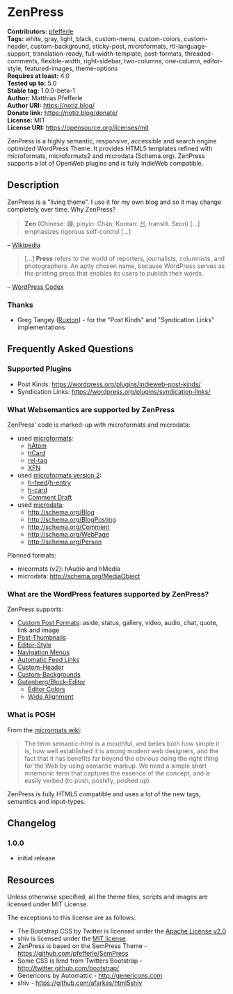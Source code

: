 # ZenPress #
**Contributors:** [pfefferle](https://profiles.wordpress.org/pfefferle)  
**Tags:** white, gray, light, black, custom-menu, custom-colors, custom-header, custom-background, sticky-post, microformats, rtl-language-support, translation-ready, full-width-template, post-formats, threaded-comments, flexible-width, right-sidebar, two-columns, one-column, editor-style, featured-images, theme-options  
**Requires at least:** 4.0  
**Tested up to:** 5.0  
**Stable tag:** 1.0.0-beta-1  
**Author:** Matthias Pfefferle  
**Author URI:** https://notiz.blog/  
**Donate link:** https://notiz.blog/donate/  
**License:** MIT  
**License URI:** https://opensource.org/licenses/mit  

ZenPress is a highly semantic, responsive, accessible and search engine optimized WordPress Theme. It provides HTML5 templates refined with microformats, microformats2 and microdata (Schema.org). ZenPress supports a lot of OpenWeb plugins and is fully IndieWeb compatible.

## Description ##

ZenPress is a "living theme". I use it for my own blog and so it may change completely over time. Why ZenPress?

> **Zen** (Chinese: 禪; pinyin: Chán; Korean: 선, translit. Seon) [...] emphasizes rigorous self-control [...]

– [Wikipedia](https://en.wikipedia.org/wiki/Zen)

>  [...] **Press** refers to the world of reporters, journalists, columnists, and photographers. An aptly chosen name, because WordPress serves as the printing press that enables its users to publish their words.

– [WordPress Codex](https://codex.wordpress.org/WordPress_Semantics#History_of_the_WordPress_Name)

### Thanks ###

* Greg Tangey ([Ruxton](https://github.com/Ruxton)) - for the "Post Kinds" and "Syndication Links" implementations

## Frequently Asked Questions ##

### Supported Plugins ###

* Post Kinds: <https://wordpress.org/plugins/indieweb-post-kinds/>
* Syndication Links: <https://wordpress.org/plugins/syndication-links/>

### What Websemantics are supported by ZenPress ###

ZenPress' code is marked-up with microformats and microdata:

* used [microformats](http://microformats.org/):
	* [hAtom](http://microformats.org/wiki/hatom)
	* [hCard](http://microformats.org/wiki/hcard)
	* [rel-tag](http://microformats.org/wiki/rel-tag)
	* [XFN](http://microformats.org/wiki/xfn)
* used [microformats version 2](http://microformats.org/wiki/microformats-2):
	* [h-feed](http://microformats.org/wiki/h-feed)/[h-entry](http://microformats.org/wiki/h-entry)
	* [h-card](http://microformats.org/wiki/h-card)
	* [Comment Draft](http://microformats.org/wiki/comment-brainstorming#microformats2_h-feed_p-comments)
* used [microdata](http://www.whatwg.org/specs/web-apps/current-work/multipage/microdata.html):
	* http://schema.org/Blog
	* http://schema.org/BlogPosting
	* http://schema.org/Comment
	* http://schema.org/WebPage
	* http://schema.org/Person

Planned formats:

* micormats (v2): hAudio and hMedia
* microdata: http://schema.org/MediaObject

### What are the WordPress features supported by ZenPress? ###

ZenPress supports:

* [Custom Post Formats](http://codex.wordpress.org/Post_Formats): aside, status, gallery, video, audio, chat, quote, link and image
* [Post-Thumbnails](http://codex.wordpress.org/Post_Thumbnails)
* [Editor-Style](http://codex.wordpress.org/Function_Reference/add_editor_style)
* [Navigation Menus](http://codex.wordpress.org/Navigation_Menus)
* [Automatic Feed Links](http://codex.wordpress.org/Automatic_Feed_Links)
* [Custom-Header](http://codex.wordpress.org/Custom_Headers)
* [Custom-Backgrounds](http://codex.wordpress.org/Custom_Backgrounds)
* [Gutenberg/Block-Editor](https://wordpress.org/gutenberg/)
	* [Editor Colors](https://wordpress.org/gutenberg/handbook/extensibility/theme-support/)
	* [Wide Alignment](https://wordpress.org/gutenberg/handbook/extensibility/theme-support/#wide-alignment	)


### What is POSH ###

From the [micrormats wiki](http://microformats.org/wiki/posh):

> The term semantic-html is a mouthful, and belies both how simple it is, how well established
> it is among modern web designers, and the fact that it has benefits far beyond the obvious doing
> the right thing for the Web by using semantic markup. We need a simple short mnemonic term that
> captures the essence of the concept, and is easily verbed (to posh, poshify, poshed up).

ZenPress is fully HTML5 compatible and uses a lot of the new tags, semantics and input-types.

## Changelog ##

### 1.0.0 ###

* initial release

## Resources ##

Unless otherwise specified, all the theme files, scripts and images are licensed under MIT License.

The exceptions to this license are as follows:

* The Bootstrap CSS by Twitter is licensed under the [Apache License v2.0](http://www.apache.org/licenses/LICENSE-2.0)
* shiv is licensed under the [MIT license](http://opensource.org/licenses/MIT)
* ZenPress is based on the SemPress Theme - <https://github.com/pfefferle/SemPress>
* Some CSS is lend from Twitters Bootstrap - <http://twitter.github.com/bootstrap/>
* Genericons by Automattic - <http://genericons.com>
* shiv - <https://github.com/afarkas/html5shiv>
